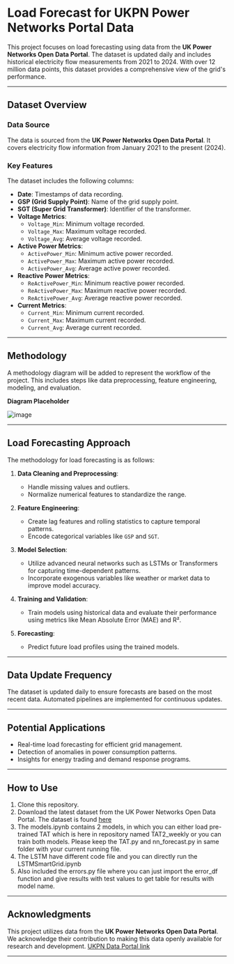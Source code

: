 # Load Forecast for UKPN Power Networks Portal Data

This project focuses on load forecasting using data from the **UK Power Networks Open Data Portal**. The dataset is updated daily and includes historical electricity flow measurements from 2021 to 2024. With over 12 million data points, this dataset provides a comprehensive view of the grid's performance.

---

## Dataset Overview

### Data Source
The data is sourced from the **UK Power Networks Open Data Portal**. It covers electricity flow information from January 2021 to the present (2024).

### Key Features
The dataset includes the following columns:

- **Date**: Timestamps of data recording.
- **GSP (Grid Supply Point)**: Name of the grid supply point.
- **SGT (Super Grid Transformer)**: Identifier of the transformer.
- **Voltage Metrics**:
  - `Voltage_Min`: Minimum voltage recorded.
  - `Voltage_Max`: Maximum voltage recorded.
  - `Voltage_Avg`: Average voltage recorded.
- **Active Power Metrics**:
  - `ActivePower_Min`: Minimum active power recorded.
  - `ActivePower_Max`: Maximum active power recorded.
  - `ActivePower_Avg`: Average active power recorded.
- **Reactive Power Metrics**:
  - `ReActivePower_Min`: Minimum reactive power recorded.
  - `ReActivePower_Max`: Maximum reactive power recorded.
  - `ReActivePower_Avg`: Average reactive power recorded.
- **Current Metrics**:
  - `Current_Min`: Minimum current recorded.
  - `Current_Max`: Maximum current recorded.
  - `Current_Avg`: Average current recorded.

---

## Methodology

A methodology diagram will be added to represent the workflow of the project. This includes steps like data preprocessing, feature engineering, modeling, and evaluation.

**Diagram Placeholder**

![image](https://github.com/user-attachments/assets/e3db8e9b-7c24-4053-b9ae-c24b3eb0610f)


---

## Load Forecasting Approach

The methodology for load forecasting is as follows:

1. **Data Cleaning and Preprocessing**:
   - Handle missing values and outliers.
   - Normalize numerical features to standardize the range.

2. **Feature Engineering**:
   - Create lag features and rolling statistics to capture temporal patterns.
   - Encode categorical variables like `GSP` and `SGT`.

3. **Model Selection**:
   - Utilize advanced neural networks such as LSTMs or Transformers for capturing time-dependent patterns.
   - Incorporate exogenous variables like weather or market data to improve model accuracy.

4. **Training and Validation**:
   - Train models using historical data and evaluate their performance using metrics like Mean Absolute Error (MAE) and R².

5. **Forecasting**:
   - Predict future load profiles using the trained models.

---

## Data Update Frequency

The dataset is updated daily to ensure forecasts are based on the most recent data. Automated pipelines are implemented for continuous updates.

---

## Potential Applications

- Real-time load forecasting for efficient grid management.
- Detection of anomalies in power consumption patterns.
- Insights for energy trading and demand response programs.

---

## How to Use

1. Clone this repository.
2. Download the latest dataset from the UK Power Networks Open Data Portal. The dataset is found [here](https://ukpowernetworks.opendatasoft.com/explore/dataset/ukpn-super-grid-transformer/information/)
3. The models.ipynb contains 2 models, in which you can either load pre-trained TAT which is here in repository named TAT2_weekly or you can train both models. Please keep the TAT.py and nn_forecast.py in same folder with your current running file.
4. The LSTM have different code file and you can directly run the LSTMSmartGrid.ipynb
5. Also included the errors.py file where you can just import the error_df function and give results with test values to get table for results with model name. 

---

## Acknowledgments

This project utilizes data from the **UK Power Networks Open Data Portal**. We acknowledge their contribution to making this data openly available for research and development. 
[UKPN Data Portal link](https://ukpowernetworks.opendatasoft.com/)

---

